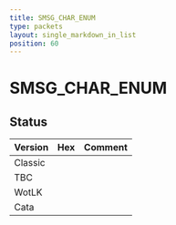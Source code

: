 ```yaml
---
title: SMSG_CHAR_ENUM
type: packets
layout: single_markdown_in_list
position: 60
---
```


# SMSG_CHAR_ENUM

## Status

Version | Hex | Comment
---------- | ---------- | ---------- 
Classic |  |  
TBC |  |  
WotLK |  |  
Cata |  |  

